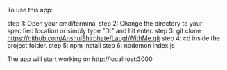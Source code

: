 To use this app:

step 1: Open your cmd/terminal
step 2: Change the directory to your specified location or simply type "D:" and hit enter.
step 3: git clone https://github.com/AnshulShirbhate/LaughWithMe.git
step 4: cd inside the project folder.
step 5: npm install
step 6: nodemon index.js

The app will start working on http://localhost:3000
